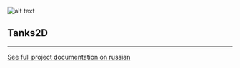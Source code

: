 ![alt text](https://bitbucket.org/IgorTurcevich/tanks2d/raw/dbd7b1586eff444b9e93254dff0ffe9427ab4279/cooltext278898843520644.png "Logo Title Text 1")

## Tanks2D
------
[See full project documentation on russian](https://bitbucket.org/IgorTurcevich/tanks2d/src/master/resources/res/documentation.docx)
